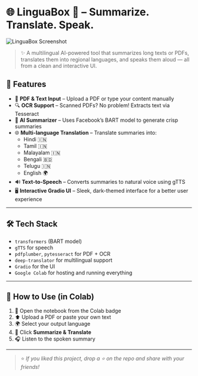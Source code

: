 # 🌐 LinguaBox 🎁 – Summarize. Translate. Speak.

![LinguaBox Screenshot](https://drive.google.com/uc?export=view&id=1yTfP88S2XIO4alb1nGe76cAJiHv_Y5OO)


> ✨ A multilingual AI-powered tool that summarizes long texts or PDFs, translates them into regional languages, and speaks them aloud — all from a clean and interactive UI.


## 🚀 Features

- 🧾 **PDF & Text Input** – Upload a PDF or type your content manually
- 🔍 **OCR Support** – Scanned PDFs? No problem! Extracts text via Tesseract
- 🧠 **AI Summarizer** – Uses Facebook’s BART model to generate crisp summaries
- 🌐 **Multi-language Translation** – Translate summaries into:
  - Hindi 🇮🇳
  - Tamil 🇮🇳
  - Malayalam 🇮🇳
  - Bengali 🇧🇩
  - Telugu 🇮🇳
  - English 🌍
- 🔊 **Text-to-Speech** – Converts summaries to natural voice using gTTS
- 🖥️ **Interactive Gradio UI** – Sleek, dark-themed interface for a better user experience

---

## 🛠️ Tech Stack

- `transformers` (BART model)  
- `gTTS` for speech  
- `pdfplumber`, `pytesseract` for PDF + OCR  
- `deep-translator` for multilingual support  
- `Gradio` for the UI  
- `Google Colab` for hosting and running everything

---


## 📣 How to Use (in Colab)

1. 🚀 Open the notebook from the Colab badge  
2. ⬆️ Upload a PDF or paste your own text  
3. 🌍 Select your output language  
4. 🧠 Click **Summarize & Translate**  
5. 🎧 Listen to the spoken summary  

---



> ⭐ _If you liked this project, drop a ⭐ on the repo and share with your friends!_

